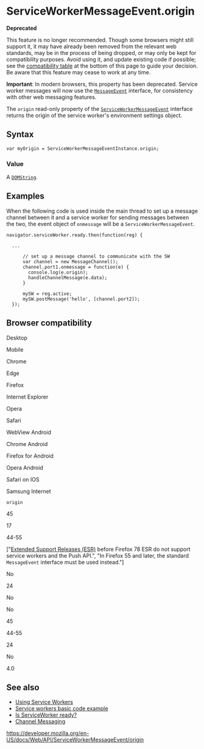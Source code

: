 ServiceWorkerMessageEvent.origin
================================

**Deprecated**

This feature is no longer recommended. Though some browsers might still support it, it may have already been removed from the relevant web standards, may be in the process of being dropped, or may only be kept for compatibility purposes. Avoid using it, and update existing code if possible; see the [compatibility table](#browser_compatibility) at the bottom of this page to guide your decision. Be aware that this feature may cease to work at any time.

**Important**: In modern browsers, this property has been deprecated. Service worker messages will now use the [`MessageEvent`](../messageevent) interface, for consistency with other web messaging features.

The `origin` read-only property of the [`ServiceWorkerMessageEvent`](../serviceworkermessageevent) interface returns the origin of the service worker's environment settings object.

Syntax
------

    var myOrigin = ServiceWorkerMessageEventInstance.origin;

### Value

A [`DOMString`](../domstring).

Examples
--------

When the following code is used inside the main thread to set up a message channel between it and a service worker for sending messages between the two, the event object of `onmessage` will be a `ServiceWorkerMessageEvent`.

    navigator.serviceWorker.ready.then(function(reg) {

      ...

          // set up a message channel to communicate with the SW
          var channel = new MessageChannel();
          channel.port1.onmessage = function(e) {
            console.log(e.origin);
            handleChannelMessage(e.data);
          }

          mySW = reg.active;
          mySW.postMessage('hello', [channel.port2]);
      });

Browser compatibility
---------------------

Desktop

Mobile

Chrome

Edge

Firefox

Internet Explorer

Opera

Safari

WebView Android

Chrome Android

Firefox for Android

Opera Android

Safari on IOS

Samsung Internet

`origin`

45

17

44-55

\["[Extended Support Releases (ESR)](https://www.mozilla.org/en-US/firefox/organizations/) before Firefox 78 ESR do not support service workers and the Push API.", "In Firefox 55 and later, the standard `MessageEvent` interface must be used instead."\]

No

24

No

No

45

44-55

24

No

4.0

See also
--------

-   [Using Service Workers](../service_worker_api/using_service_workers)
-   [Service workers basic code example](https://github.com/mdn/sw-test)
-   [Is ServiceWorker ready?](https://jakearchibald.github.io/isserviceworkerready/)
-   [Channel Messaging](../channel_messaging_api)

<a href="https://developer.mozilla.org/en-US/docs/Web/API/ServiceWorkerMessageEvent/origin" class="_attribution-link">https://developer.mozilla.org/en-US/docs/Web/API/ServiceWorkerMessageEvent/origin</a>
